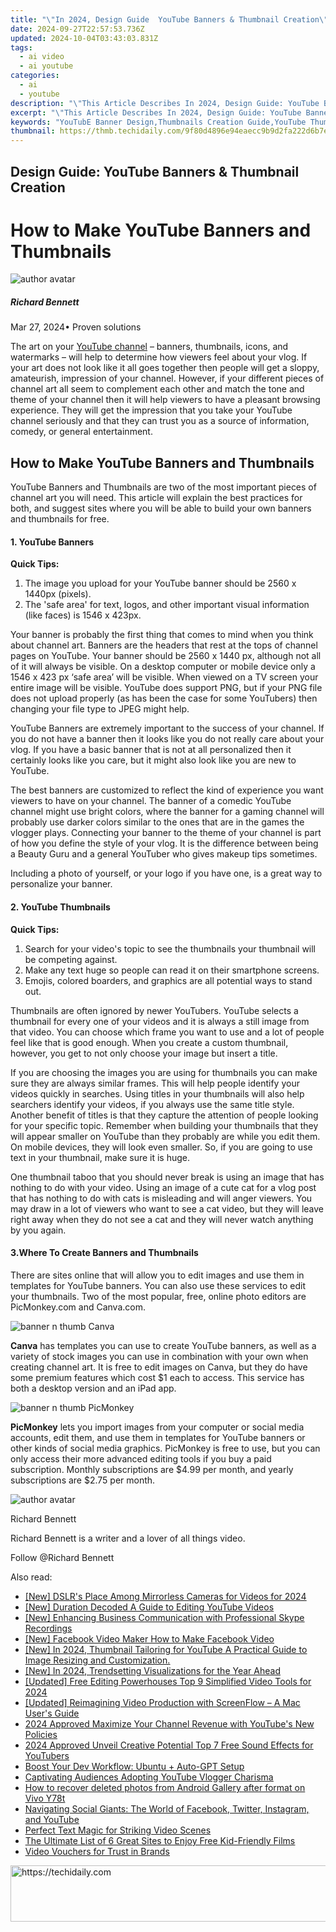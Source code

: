 ```yaml
---
title: "\"In 2024, Design Guide  YouTube Banners & Thumbnail Creation\""
date: 2024-09-27T22:57:53.736Z
updated: 2024-10-04T03:43:03.831Z
tags:
  - ai video
  - ai youtube
categories:
  - ai
  - youtube
description: "\"This Article Describes In 2024, Design Guide: YouTube Banners & Thumbnail Creation\""
excerpt: "\"This Article Describes In 2024, Design Guide: YouTube Banners & Thumbnail Creation\""
keywords: "YouTubE Banner Design,Thumbnails Creation Guide,YouTube Thumbnail Tips,Creative Banner Making,Effective Thumbnail Strategy,Banner/Thumbnail Crafting,Thumbnail Optimization Guide"
thumbnail: https://thmb.techidaily.com/9f80d4896e94eaecc9b9d2fa222d6b7ea517f0365f103fdcf83c4e1528970c2b.jpg
---
```


## Design Guide: YouTube Banners & Thumbnail Creation

# How to Make YouTube Banners and Thumbnails

![author avatar](https://images.wondershare.com/filmora/article-images/richard-bennett.jpg)

##### Richard Bennett

 Mar 27, 2024• Proven solutions

The art on your [YouTube channel](https://tools.techidaily.com/wondershare/filmora/download/) – banners, thumbnails, icons, and watermarks – will help to determine how viewers feel about your vlog. If your art does not look like it all goes together then people will get a sloppy, amateurish, impression of your channel. However, if your different pieces of channel art all seem to complement each other and match the tone and theme of your channel then it will help viewers to have a pleasant browsing experience. They will get the impression that you take your YouTube channel seriously and that they can trust you as a source of information, comedy, or general entertainment.

## How to Make YouTube Banners and Thumbnails

YouTube Banners and Thumbnails are two of the most important pieces of channel art you will need. This article will explain the best practices for both, and suggest sites where you will be able to build your own banners and thumbnails for free.

#### 1\. YouTube Banners

**Quick Tips:**

1. The image you upload for your YouTube banner should be 2560 x 1440px (pixels).
2. The 'safe area' for text, logos, and other important visual information (like faces) is 1546 x 423px.

Your banner is probably the first thing that comes to mind when you think about channel art. Banners are the headers that rest at the tops of channel pages on YouTube. Your banner should be 2560 x 1440 px, although not all of it will always be visible. On a desktop computer or mobile device only a 1546 x 423 px ‘safe area’ will be visible. When viewed on a TV screen your entire image will be visible. YouTube does support PNG, but if your PNG file does not upload properly (as has been the case for some YouTubers) then changing your file type to JPEG might help.

YouTube Banners are extremely important to the success of your channel. If you do not have a banner then it looks like you do not really care about your vlog. If you have a basic banner that is not at all personalized then it certainly looks like you care, but it might also look like you are new to YouTube.

The best banners are customized to reflect the kind of experience you want viewers to have on your channel. The banner of a comedic YouTube channel might use bright colors, where the banner for a gaming channel will probably use darker colors similar to the ones that are in the games the vlogger plays. Connecting your banner to the theme of your channel is part of how you define the style of your vlog. It is the difference between being a Beauty Guru and a general YouTuber who gives makeup tips sometimes.

Including a photo of yourself, or your logo if you have one, is a great way to personalize your banner.

#### 2\. YouTube Thumbnails

**Quick Tips:**

1. Search for your video's topic to see the thumbnails your thumbnail will be competing against.
2. Make any text huge so people can read it on their smartphone screens.
3. Emojis, colored boarders, and graphics are all potential ways to stand out.

Thumbnails are often ignored by newer YouTubers. YouTube selects a thumbnail for every one of your videos and it is always a still image from that video. You can choose which frame you want to use and a lot of people feel like that is good enough. When you create a custom thumbnail, however, you get to not only choose your image but insert a title.

If you are choosing the images you are using for thumbnails you can make sure they are always similar frames. This will help people identify your videos quickly in searches. Using titles in your thumbnails will also help searchers identify your videos, if you always use the same title style. Another benefit of titles is that they capture the attention of people looking for your specific topic. Remember when building your thumbnails that they will appear smaller on YouTube than they probably are while you edit them. On mobile devices, they will look even smaller. So, if you are going to use text in your thumbnail, make sure it is huge.

One thumbnail taboo that you should never break is using an image that has nothing to do with your video. Using an image of a cute cat for a vlog post that has nothing to do with cats is misleading and will anger viewers. You may draw in a lot of viewers who want to see a cat video, but they will leave right away when they do not see a cat and they will never watch anything by you again.

#### 3.Where To Create Banners and Thumbnails

There are sites online that will allow you to edit images and use them in templates for YouTube banners. You can also use these services to edit your thumbnails. Two of the most popular, free, online photo editors are PicMonkey.com and Canva.com.

![banner n thumb Canva](https://images.wondershare.com/filmora/article-images/banner-n-thumb-Canva.JPG)

**Canva** has templates you can use to create YouTube banners, as well as a variety of stock images you can use in combination with your own when creating channel art. It is free to edit images on Canva, but they do have some premium features which cost $1 each to access. This service has both a desktop version and an iPad app.

![banner n thumb PicMonkey](https://images.wondershare.com/filmora/article-images/banner-n-thumb-PicMonkey.JPG)

**PicMonkey** lets you import images from your computer or social media accounts, edit them, and use them in templates for YouTube banners or other kinds of social media graphics. PicMonkey is free to use, but you can only access their more advanced editing tools if you buy a paid subscription. Monthly subscriptions are $4.99 per month, and yearly subscriptions are $2.75 per month.

![author avatar](https://images.wondershare.com/filmora/article-images/richard-bennett.jpg)

Richard Bennett

Richard Bennett is a writer and a lover of all things video.

Follow @Richard Bennett

<ins class="adsbygoogle"
     style="display:block"
     data-ad-format="autorelaxed"
     data-ad-client="ca-pub-7571918770474297"
     data-ad-slot="1223367746"></ins>

<ins class="adsbygoogle"
     style="display:block"
     data-ad-client="ca-pub-7571918770474297"
     data-ad-slot="8358498916"
     data-ad-format="auto"
     data-full-width-responsive="true"></ins>

<span class="atpl-alsoreadstyle">Also read:</span>
<div><ul>
<li><a href="https://youtube-lab.techidaily.com/slrs-place-among-mirrorless-cameras-for-videos-for-2024/"><u>[New] DSLR's Place Among Mirrorless Cameras for Videos for 2024</u></a></li>
<li><a href="https://youtube-lab.techidaily.com/uration-decoded-a-guide-to-editing-youtube-videos/"><u>[New] Duration Decoded A Guide to Editing YouTube Videos</u></a></li>
<li><a href="https://remote-screen-capture.techidaily.com/new-enhancing-business-communication-with-professional-skype-recordings/"><u>[New] Enhancing Business Communication with Professional Skype Recordings</u></a></li>
<li><a href="https://facebook-clips.techidaily.com/new-facebook-video-maker-how-to-make-facebook-video/"><u>[New] Facebook Video Maker How to Make Facebook Video</u></a></li>
<li><a href="https://youtube-lab.techidaily.com/n-2024-thumbnail-tailoring-for-youtube-a-practical-guide-to-image-resizing-and-customization/"><u>[New] In 2024, Thumbnail Tailoring for YouTube A Practical Guide to Image Resizing and Customization.</u></a></li>
<li><a href="https://youtube-lab.techidaily.com/n-2024-trendsetting-visualizations-for-the-year-ahead/"><u>[New] In 2024, Trendsetting Visualizations for the Year Ahead</u></a></li>
<li><a href="https://youtube-lab.techidaily.com/ed-free-editing-powerhouses-top-9-simplified-video-tools-for-2024/"><u>[Updated] Free Editing Powerhouses Top 9 Simplified Video Tools for 2024</u></a></li>
<li><a href="https://digital-screen-recording.techidaily.com/updated-reimagining-video-production-with-screenflow-a-mac-users-guide/"><u>[Updated] Reimagining Video Production with ScreenFlow – A Mac User's Guide</u></a></li>
<li><a href="https://youtube-lab.techidaily.com/approved-maximize-your-channel-revenue-with-youtubes-new-policies/"><u>2024 Approved Maximize Your Channel Revenue with YouTube's New Policies</u></a></li>
<li><a href="https://youtube-lab.techidaily.com/approved-unveil-creative-potential-top-7-free-sound-effects-for-youtubers/"><u>2024 Approved Unveil Creative Potential Top 7 Free Sound Effects for YouTubers</u></a></li>
<li><a href="https://tech-haven.techidaily.com/boost-your-dev-workflow-ubuntu-plus-auto-gpt-setup/"><u>Boost Your Dev Workflow: Ubuntu + Auto-GPT Setup</u></a></li>
<li><a href="https://youtube-lab.techidaily.com/vating-audiences-adopting-youtube-vlogger-charisma/"><u>Captivating Audiences Adopting YouTube Vlogger Charisma</u></a></li>
<li><a href="https://blog-min.techidaily.com/how-to-recover-deleted-photos-from-android-gallery-after-format-on-vivo-y78t-by-stellar-photo-recovery-android-mobile-photo-recover/"><u>How to recover deleted photos from Android Gallery after format on Vivo Y78t</u></a></li>
<li><a href="https://win-forum.techidaily.com/navigating-social-giants-the-world-of-facebook-twitter-instagram-and-youtube/"><u>Navigating Social Giants: The World of Facebook, Twitter, Instagram, and YouTube</u></a></li>
<li><a href="https://extra-information.techidaily.com/perfect-text-magic-for-striking-video-scenes/"><u>Perfect Text Magic for Striking Video Scenes</u></a></li>
<li><a href="https://tech-recovery.techidaily.com/the-ultimate-list-of-6-great-sites-to-enjoy-free-kid-friendly-films/"><u>The Ultimate List of 6 Great Sites to Enjoy Free Kid-Friendly Films</u></a></li>
<li><a href="https://extra-lessons.techidaily.com/video-vouchers-for-trust-in-brands/"><u>Video Vouchers for Trust in Brands</u></a></li>
</ul></div>

<!-- affiliate ads begin -->
<a href="https://appsumo.8odi.net/c/5597632/2043662/7443" target="_top" id="2043662">
  <img src="//a.impactradius-go.com/display-ad/7443-2043662" border="0" alt="https://techidaily.com" width="728" height="90"/>
</a>
<img height="0" width="0" src="https://appsumo.8odi.net/i/5597632/2043662/7443" style="position:absolute;visibility:hidden;" border="0" />
<!-- affiliate ads end -->

